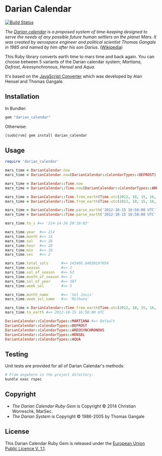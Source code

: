 # Darian Calendar

[![Build Status](https://travis-ci.org/marsec/darian_calendar.png)](https://travis-ci.org/marsec/darian_calendar)

_The [Darian calendar] is a proposed system of time-keeping designed to serve the needs of any possible future human settlers on the planet Mars.
It was created by aerospace engineer and political scientist Thomas Gangale in 1985 and named by him after his son Darius._ ([Wikipedia])

This Ruby library converts earth time to mars time and back again. You can choose between 5 variants of the Darian calendar system; _Martiana_, _Defrost_, _Areosynchronous_, _Hensel_ and _Aqua_.

It's based on the [JavaScript Converter] which was developed by Alan Hensel and Thomas Gangale.

[Wikipedia]: http://en.wikipedia.org/wiki/Darian_calendar
[Darian calendar]: http://en.wikipedia.org/wiki/Darian_calendar
[JavaScript Converter]: http://pweb.jps.net/~tgangale/mars/converter/calendar_clock.htm

## Installation

In Bundler:
```ruby
gem "darian_calendar"
```

Otherwise:
```bash
[sudo|rvm] gem install darian_calendar
```

## Usage

```ruby
require 'darian_calendar'
```

```ruby
mars_time = DarianCalendar.now
mars_time = DarianCalendar.now(DarianCalendar::CalendarTypes::DEFROST)

mars_time = DarianCalendar::Time.now
mars_time = DarianCalendar::Time.now(DarianCalendar::CalendarTypes::AREOSYNCHRONOUS)

mars_time = DarianCalendar::Time.from_earth(Time.utc(2012, 10, 15, 16, 50, 0))
mars_time = DarianCalendar::Time.from_earth(Time.utc(2012, 10, 15, 16, 50, 0), DarianCalendar::CalendarTypes::AQUA)

mars_time = DarianCalendar::Time.parse_earth('2012-10-15 16:50:00 UTC')
mars_time = DarianCalendar::Time.parse_earth('2012-10-15 16:50:00 UTC', DarianCalendar::CalendarTypes::MARTIANA)
```

```ruby
mars_time.to_s #=> '214-14-26 20:10:02'

mars_time.year  #=> 214
mars_time.month #=> 14
mars_time.sol   #=> 26
mars_time.hour  #=> 20
mars_time.min   #=> 10
mars_time.sec   #=> 2

mars_time.total_sols      #=> 143466.84030197054
mars_time.season          #=> 2
mars_time.sol_of_season   #=> 53
mars_time.month_of_season #=> 1
mars_time.sol_of_year     #=> 387
mars_time.week_sol        #=> 5

mars_time.month_name      #=> 'Sol Jovis'
mars_time.week_sol_name   #=> 'Mithuna'
```

```ruby
mars_time = DarianCalendar::Time.from_earth(Time.utc(2012, 10, 15, 16, 50, 0))
mars_time.to_earth #=> 2012-10-15 16:50:00 UTC
```

```ruby
DarianCalendar::CalendarTypes::MARTIANA #=> Default
DarianCalendar::CalendarTypes::DEFROST
DarianCalendar::CalendarTypes::AREOSYNCHRONOUS
DarianCalendar::CalendarTypes::HENSEL
DarianCalendar::CalendarTypes::AQUA
```

## Testing

Unit tests are provided for all of Darian Calendar's methods:

```bash
# From anywhere in the project directory:
bundle exec rspec
```

## Copyright
- _The Darian Calendar Ruby Gem_ is Copyright © 2014 Christian Worreschk, MarSec.
- _The Darian System_ is Copyright © 1986-2005 by Thomas Gangale

## License
This Darian Calendar Ruby Gem is released under the [European Union Public Licence V. 1.1](http://opensource.org/licenses/EUPL-1.1).
